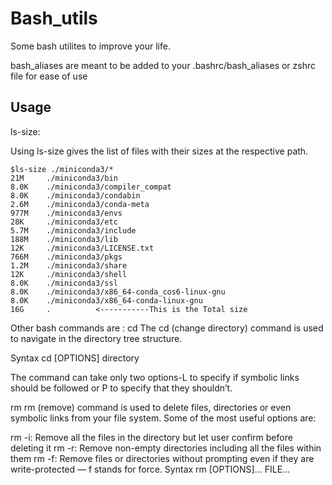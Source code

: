 # Bash_utils

Some bash utilites to improve your life.



bash_aliases
are meant to be added to your .bashrc/bash_aliases or zshrc file for ease of use

## Usage

ls-size:

Using ls-size gives the list of files with their sizes at the respective path.
```
$ls-size ./miniconda3/*
21M     ./miniconda3/bin
8.0K    ./miniconda3/compiler_compat
8.0K    ./miniconda3/condabin
2.6M    ./miniconda3/conda-meta
977M    ./miniconda3/envs
28K     ./miniconda3/etc
5.7M    ./miniconda3/include
188M    ./miniconda3/lib
12K     ./miniconda3/LICENSE.txt
766M    ./miniconda3/pkgs
1.2M    ./miniconda3/share
12K     ./miniconda3/shell
8.0K    ./miniconda3/ssl
8.0K    ./miniconda3/x86_64-conda_cos6-linux-gnu
8.0K    ./miniconda3/x86_64-conda-linux-gnu
16G     .          <-----------This is the Total size
```

Other bash commands are :
cd
The cd (change directory) command is used to navigate in the directory tree structure.

Syntax
cd [OPTIONS] directory

The command can take only two options-L to specify if symbolic links should be followed or P to specify that they shouldn’t.

rm
rm (remove) command is used to delete files, directories or even symbolic links from your file system. Some of the most useful options are:

rm -i: Remove all the files in the directory but let user confirm before deleting it
rm -r: Remove non-empty directories including all the files within them
rm -f: Remove files or directories without prompting even if they are write-protected — f stands for force.
Syntax
rm [OPTIONS]... FILE...



